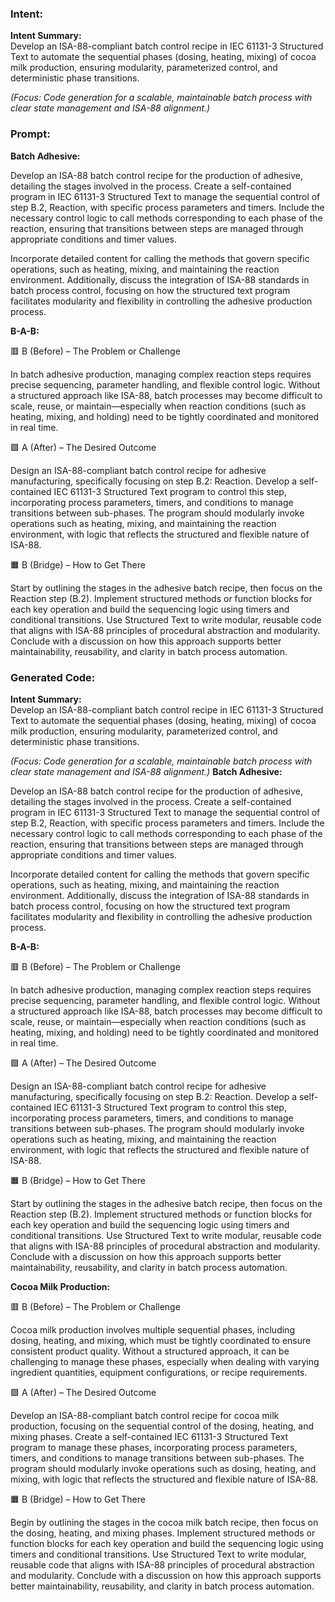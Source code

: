 ### Intent:
**Intent Summary:**  
Develop an ISA-88-compliant batch control recipe in IEC 61131-3 Structured Text to automate the sequential phases (dosing, heating, mixing) of cocoa milk production, ensuring modularity, parameterized control, and deterministic phase transitions.  

*(Focus: Code generation for a scalable, maintainable batch process with clear state management and ISA-88 alignment.)*

### Prompt:
**Batch Adhesive:**

Develop an ISA-88 batch control recipe for the production of adhesive, detailing the stages involved in the process. Create a self-contained program in IEC 61131-3 Structured Text to manage the sequential control of step B.2, Reaction, with specific process parameters and timers. Include the necessary control logic to call methods corresponding to each phase of the reaction, ensuring that transitions between steps are managed through appropriate conditions and timer values.

Incorporate detailed content for calling the methods that govern specific operations, such as heating, mixing, and maintaining the reaction environment. Additionally, discuss the integration of ISA-88 standards in batch process control, focusing on how the structured text program facilitates modularity and flexibility in controlling the adhesive production process.

**B-A-B:**

🟥 B (Before) – The Problem or Challenge

In batch adhesive production, managing complex reaction steps requires precise sequencing, parameter handling, and flexible control logic. Without a structured approach like ISA-88, batch processes may become difficult to scale, reuse, or maintain—especially when reaction conditions (such as heating, mixing, and holding) need to be tightly coordinated and monitored in real time.

🟩 A (After) – The Desired Outcome

Design an ISA-88-compliant batch control recipe for adhesive manufacturing, specifically focusing on step B.2: Reaction. Develop a self-contained IEC 61131-3 Structured Text program to control this step, incorporating process parameters, timers, and conditions to manage transitions between sub-phases. The program should modularly invoke operations such as heating, mixing, and maintaining the reaction environment, with logic that reflects the structured and flexible nature of ISA-88.

🟧 B (Bridge) – How to Get There

Start by outlining the stages in the adhesive batch recipe, then focus on the Reaction step (B.2). Implement structured methods or function blocks for each key operation and build the sequencing logic using timers and conditional transitions. Use Structured Text to write modular, reusable code that aligns with ISA-88 principles of procedural abstraction and modularity. Conclude with a discussion on how this approach supports better maintainability, reusability, and clarity in batch process automation.

### Generated Code:
**Intent Summary:**  
Develop an ISA-88-compliant batch control recipe in IEC 61131-3 Structured Text to automate the sequential phases (dosing, heating, mixing) of cocoa milk production, ensuring modularity, parameterized control, and deterministic phase transitions.  

*(Focus: Code generation for a scalable, maintainable batch process with clear state management and ISA-88 alignment.)*
**Batch Adhesive:**

Develop an ISA-88 batch control recipe for the production of adhesive, detailing the stages involved in the process. Create a self-contained program in IEC 61131-3 Structured Text to manage the sequential control of step B.2, Reaction, with specific process parameters and timers. Include the necessary control logic to call methods corresponding to each phase of the reaction, ensuring that transitions between steps are managed through appropriate conditions and timer values.

Incorporate detailed content for calling the methods that govern specific operations, such as heating, mixing, and maintaining the reaction environment. Additionally, discuss the integration of ISA-88 standards in batch process control, focusing on how the structured text program facilitates modularity and flexibility in controlling the adhesive production process.

**B-A-B:**

🟥 B (Before) – The Problem or Challenge

In batch adhesive production, managing complex reaction steps requires precise sequencing, parameter handling, and flexible control logic. Without a structured approach like ISA-88, batch processes may become difficult to scale, reuse, or maintain—especially when reaction conditions (such as heating, mixing, and holding) need to be tightly coordinated and monitored in real time.

🟩 A (After) – The Desired Outcome

Design an ISA-88-compliant batch control recipe for adhesive manufacturing, specifically focusing on step B.2: Reaction. Develop a self-contained IEC 61131-3 Structured Text program to control this step, incorporating process parameters, timers, and conditions to manage transitions between sub-phases. The program should modularly invoke operations such as heating, mixing, and maintaining the reaction environment, with logic that reflects the structured and flexible nature of ISA-88.

🟧 B (Bridge) – How to Get There

Start by outlining the stages in the adhesive batch recipe, then focus on the Reaction step (B.2). Implement structured methods or function blocks for each key operation and build the sequencing logic using timers and conditional transitions. Use Structured Text to write modular, reusable code that aligns with ISA-88 principles of procedural abstraction and modularity. Conclude with a discussion on how this approach supports better maintainability, reusability, and clarity in batch process automation.

**Cocoa Milk Production:**

🟥 B (Before) – The Problem or Challenge

Cocoa milk production involves multiple sequential phases, including dosing, heating, and mixing, which must be tightly coordinated to ensure consistent product quality. Without a structured approach, it can be challenging to manage these phases, especially when dealing with varying ingredient quantities, equipment configurations, or recipe requirements.

🟩 A (After) – The Desired Outcome

Develop an ISA-88-compliant batch control recipe for cocoa milk production, focusing on the sequential control of the dosing, heating, and mixing phases. Create a self-contained IEC 61131-3 Structured Text program to manage these phases, incorporating process parameters, timers, and conditions to manage transitions between sub-phases. The program should modularly invoke operations such as dosing, heating, and mixing, with logic that reflects the structured and flexible nature of ISA-88.

🟧 B (Bridge) – How to Get There

Begin by outlining the stages in the cocoa milk batch recipe, then focus on the dosing, heating, and mixing phases. Implement structured methods or function blocks for each key operation and build the sequencing logic using timers and conditional transitions. Use Structured Text to write modular, reusable code that aligns with ISA-88 principles of procedural abstraction and modularity. Conclude with a discussion on how this approach supports better maintainability, reusability, and clarity in batch process automation.

